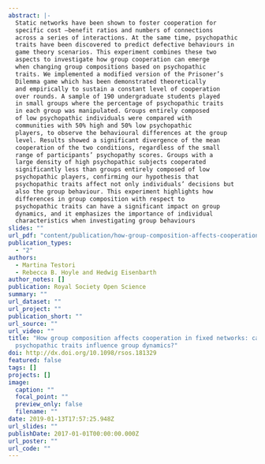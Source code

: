 ```yaml
---
abstract: |-
  Static networks have been shown to foster cooperation for
  specific cost –benefit ratios and numbers of connections
  across a series of interactions. At the same time, psychopathic
  traits have been discovered to predict defective behaviours in
  game theory scenarios. This experiment combines these two
  aspects to investigate how group cooperation can emerge
  when changing group compositions based on psychopathic
  traits. We implemented a modified version of the Prisoner’s
  Dilemma game which has been demonstrated theoretically
  and empirically to sustain a constant level of cooperation
  over rounds. A sample of 190 undergraduate students played
  in small groups where the percentage of psychopathic traits
  in each group was manipulated. Groups entirely composed
  of low psychopathic individuals were compared with
  communities with 50% high and 50% low psychopathic
  players, to observe the behavioural differences at the group
  level. Results showed a significant divergence of the mean
  cooperation of the two conditions, regardless of the small
  range of participants’ psychopathy scores. Groups with a
  large density of high psychopathic subjects cooperated
  significantly less than groups entirely composed of low
  psychopathic players, confirming our hypothesis that
  psychopathic traits affect not only individuals’ decisions but
  also the group behaviour. This experiment highlights how
  differences in group composition with respect to
  psychopathic traits can have a significant impact on group
  dynamics, and it emphasizes the importance of individual
  characteristics when investigating group behaviours
slides: ""
url_pdf: "content/publication/how-group-composition-affects-cooperation-in-fixed-networks-can-psychopathic-traits-influence-group-dynamics/file.pdf"
publication_types:
  - "2"
authors:
  - Martina Testori
  - Rebecca B. Hoyle and Hedwig Eisenbarth
author_notes: []
publication: Royal Society Open Science
summary: ""
url_dataset: ""
url_project: ""
publication_short: ""
url_source: ""
url_video: ""
title: "How group composition affects cooperation in fixed networks: can
  psychopathic traits influence group dynamics?"
doi: http://dx.doi.org/10.1098/rsos.181329
featured: false
tags: []
projects: []
image:
  caption: ""
  focal_point: ""
  preview_only: false
  filename: ""
date: 2019-01-13T17:57:25.948Z
url_slides: ""
publishDate: 2017-01-01T00:00:00.000Z
url_poster: ""
url_code: ""
---
```

